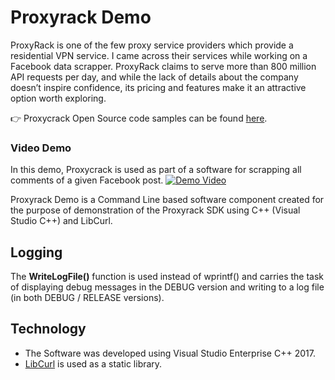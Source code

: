 # Proxyrack Demo
ProxyRack is one of the few proxy service providers which provide a residential VPN service. 
I came across their services while working on a Facebook data scrapper. 
ProxyRack claims to serve more than 800 million API requests per day, and while the lack of details about the company doesn’t inspire confidence, its pricing and features make it an attractive option worth exploring.

:point_right: Proxycrack Open Source code samples can be found [here](https://github.com/proxyrackdev/API-Examples).

### Video Demo ###
In this demo, Proxycrack is used as part of a software for scrapping all comments of a given Facebook post.
[![Demo Video](https://img.youtube.com/)](https://youtu.be/CTU36aWnndE)

Proxyrack Demo is a Command Line based software component created for the purpose of demonstration of the Proxyrack SDK using C++ (Visual Studio C++) and LibCurl.
 
## Logging
The **WriteLogFile()** function is used instead of wprintf() and carries the task of displaying debug messages in the DEBUG version and writing to a log file (in both DEBUG / RELEASE versions). 

## Technology
-	The Software was developed using Visual Studio Enterprise C++ 2017.
-	[LibCurl](https://curl.se/libcurl/) is used as a static library.

